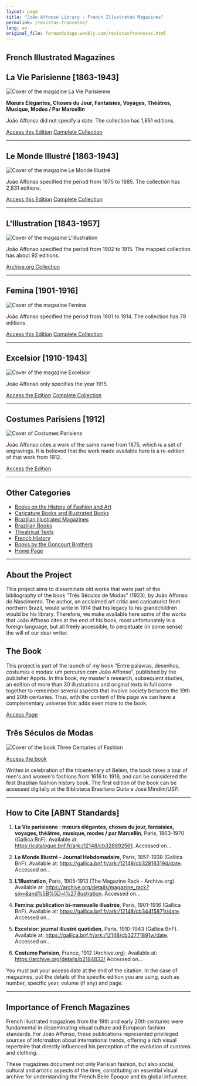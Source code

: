 ```yaml
---
layout: page
title: "João Affonso Library - French Illustrated Magazines"
permalink: /revistas-francesas/
lang: en
original_file: fernandohage.weebly.com/revistasfrancesas.html
---
```


## French Illustrated Magazines

## La Vie Parisienne [1863-1943]

![Cover of the magazine La Vie Parisienne](/assets/images/revistas-francesas-biblioteca-joao-affonso-01.jpg)

**Mœurs Élégantes, Choses du Jour, Fantaisies, Voyages, Théâtres, Musique, Modes / Par Marcellin**

João Affonso did not specify a date.
The collection has 1,851 editions.

[Access this Edition](https://gallica.bnf.fr/ark:/12148/bpt6k12588557/)
[Complete Collection](https://gallica.bnf.fr/ark:/12148/cb328892561/date.item)

---

## Le Monde Illustré [1863-1943]

![Cover of the magazine Le Monde Illustré](/assets/images/revistas-francesas-biblioteca-joao-affonso-02.jpg)

João Affonso specified the period from 1875 to 1885.
The collection has 2,831 editions.

[Access this Edition](https://gallica.bnf.fr/ark:/12148/bpt6k6375298t.item)
[Complete Collection](https://gallica.bnf.fr/ark:/12148/cb32818319d/date)

---

## L'Illustration [1843-1957]

![Cover of the magazine L'Illustration](/assets/images/revistas-francesas-biblioteca-joao-affonso-03.jpg)

João Affonso specified the period from 1902 to 1915.
The mapped collection has about 92 editions.

[Archive.org Collection](https://archive.org/details/magazine_rack?sin=&and[]=l%27illustration)

---

## Femina [1901-1916]

![Cover of the magazine Femina](/assets/images/revistas-francesas-biblioteca-joao-affonso-04.jpg)

João Affonso specified the period from 1901 to 1914.
The collection has 79 editions.

[Access this Edition](https://gallica.bnf.fr/ark:/12148/bpt6k5495507m/)
[Complete Collection](https://gallica.bnf.fr/ark:/12148/cb34415871r/date)

---

## Excelsior [1910-1943]

![Cover of the magazine Excelsior](/assets/images/revistas-francesas-biblioteca-joao-affonso-05.jpg)

João Affonso only specifies the year 1915.

[Access the Edition](https://gallica.bnf.fr/ark:/12148/bpt6k4602792h.item#)
[Complete Collection](https://gallica.bnf.fr/ark:/12148/cb32771891w/date)

---

## Costumes Parisiens [1912]

![Cover of Costumes Parisiens](/assets/images/revistas-francesas-biblioteca-joao-affonso-06.jpg)

João Affonso cites a work of the same name from 1875, which is a set of engravings. It is believed that the work made available here is a re-edition of that work from 1912.

[Access the Edition](https://archive.org/details/b2184832/)

---

## Other Categories

- [Books on the History of Fashion and Art](livrosmoda.html)
- [Caricature Books and Illustrated Books](livrosgravura.html)
- [Brazilian Illustrated Magazines](revistasbrasileiras.html)
- [Brazilian Books](livrosbrasileirosja.html)
- [Theatrical Texts](livrosteatro.html)
- [French History](livroshistoria.html)
- [Books by the Goncourt Brothers](livosgouncourt.html)
- [Home Page](biblioteca-joao-affonso.html)

---

## About the Project

This project aims to disseminate old works that were part of the bibliography of the book "Três Séculos de Modas" (1923), by João Affonso do Nascimento. The author, an acclaimed art critic and caricaturist from northern Brazil, would write in 1914 that his legacy to his grandchildren would be his library. Therefore, we make available here some of the works that João Affonso cites at the end of his book, most unfortunately in a foreign language, but all freely accessible, to perpetuate (in some sense) the will of our dear writer.

## The Book

This project is part of the launch of my book "Entre palavras, desenhos, costumes e modas: um percurso com João Affonso", published by the publisher Appris. In this book, my master's research, subsequent studies, an edition of more than 30 illustrations and original texts in full come together to remember several aspects that involve society between the 19th and 20th centuries. Thus, with the content of this page we can have a complementary universe that adds even more to the book.

[Access Page](meulivro.html)

## Três Séculos de Modas

![Cover of the book Three Centuries of Fashion](/assets/images/revistas-francesas-biblioteca-joao-affonso-07.jpg)

[Access the book](tresseculosdemodas.html)

Written in celebration of the tricentenary of Belém, the book takes a tour of men's and women's fashions from 1616 to 1916, and can be considered the first Brazilian fashion history book. The first edition of the book can be accessed digitally at the Biblioteca Brasiliana Guita e José Mindlin/USP.

---

## How to Cite [ABNT Standards]

1.  **La Vie parisienne : mœurs élégantes, choses du jour, fantaisies, voyages, théâtres, musique, modes / par Marcellin**, Paris, 1863-1970 (Gallica BnF). Available at: <https://catalogue.bnf.fr/ark:/12148/cb328892561>. Accessed on...

2.  **Le Monde Illustré - Journal Hebdomadaire**, Paris, 1857-1938 (Gallica BnF). Available at: <https://gallica.bnf.fr/ark:/12148/cb32818319d/date>. Accessed on...

3.  **L'Illustration**, Paris, 1905-1913 (The Magazine Rack - Archive.org). Available at: <https://archive.org/details/magazine_rack?sin=&and%5B%5D=l%27illustration>. Accessed on...

4.  **Femina: publication bi-mensuelle illustrée**, Paris, 1901-1916 (Gallica BnF). Available at: <https://gallica.bnf.fr/ark:/12148/cb34415871r/date>. Accessed on...

5.  **Excelsior: journal illustré quotidien**, Paris, 1910-1943 (Gallica BnF). Available at: <https://gallica.bnf.fr/ark:/12148/cb32771891w/date>. Accessed on...

6.  **Costume Parisien**, France, 1912 (Archive.org). Available at: <https://archive.org/details/b2184832/> Accessed on...

You must put your access date at the end of the citation. In the case of magazines, put the details of the specific edition you are using, such as number, specific year, volume (if any) and page.

---

## Importance of French Magazines

French illustrated magazines from the 19th and early 20th centuries were fundamental in disseminating visual culture and European fashion standards. For João Affonso, these publications represented privileged sources of information about international trends, offering a rich visual repertoire that directly influenced his perception of the evolution of customs and clothing.

These magazines document not only Parisian fashion, but also social, cultural and artistic aspects of the time, constituting an essential visual archive for understanding the French Belle Époque and its global influence.
